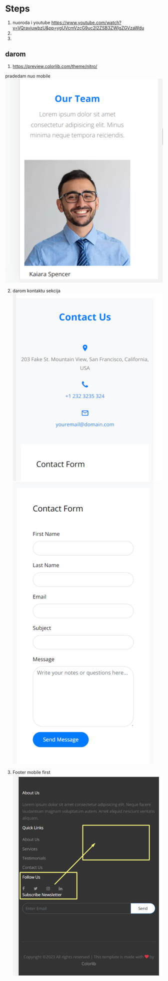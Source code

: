 # Steps

1. nuoroda i youtube https://www.youtube.com/watch?v=VQraviuwbzU&pp=ygUVcmVzcG9uc2l2ZSB3ZWIgZGVzaWdu
2.
3.

## darom

1. https://preview.colorlib.com/theme/nitro/

pradedam nuo mobile
![](assets/2023-06-15-11-13-02.png)

2. darom kontaktu sekcija
   ![](assets/2023-06-15-13-37-53.png)
   ![](assets/2023-06-15-13-37-39.png)

3. Footer mobile first
   ![](assets/2023-06-15-13-41-14.png)
